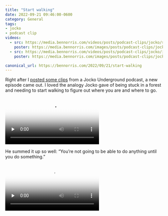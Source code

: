 ```yaml
---
title: "Start walking"
date: 2022-09-21 09:46:00-0600
category: General
tags:
- jocko
- podcast clip
videos:
  - src: https://media.bennorris.com/videos/posts/podcast-clips/jocko/start-walking.mov
    poster: https://media.bennorris.com/images/posts/podcast-clips/jocko/start-walking.jpg
  - src: https://media.bennorris.com/videos/posts/podcast-clips/jocko/iterative-decision-making.mov
    poster: https://media.bennorris.com/images/posts/podcast-clips/jocko/iterative-decision-making.jpg

canonical_url: https://bennorris.com/2022/09/21/start-walking
---
```


Right after I [posted some clips](https://bennorris.com/2022/09/19/in-your-body) from a Jocko Underground podcast, a new episode came out. I loved the analogy Jocko gave of being stuck in a forest and needing to start walking to figure out where you are and where to go.

<div class="embed-responsive embed-responsive-16by9">
    <video class="embed-responsive-item" controls="controls" playsinline="playsinline" src="https://media.bennorris.com/videos/posts/podcast-clips/jocko/start-walking.mov" poster="https://media.bennorris.com/images/posts/podcast-clips/jocko/start-walking.jpeg" style="background-image:url(https://media.bennorris.com/images/posts/podcast-clips/jocko/start-walking.jpeg);background-size:contain;background-repeat:no-repeat;" preload="none"></video>
</div>

He summed it up so well: “You’re not going to be able to do anything until you do something.”

<div class="embed-responsive embed-responsive-16by9">
    <video class="embed-responsive-item" controls="controls" playsinline="playsinline" src="https://media.bennorris.com/videos/posts/podcast-clips/jocko/iterative-decision-making.mov" poster="https://media.bennorris.com/images/posts/podcast-clips/jocko/iterative-decision-making.jpeg" style="background-image:url(https://media.bennorris.com/images/posts/podcast-clips/jocko/iterative-decision-making.jpeg);background-size:contain;background-repeat:no-repeat;" preload="none"></video>
</div>



